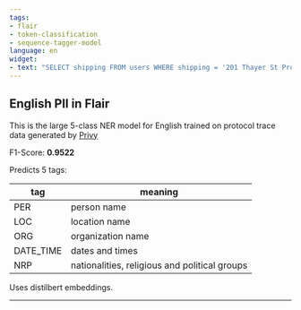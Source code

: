 ```yaml
---
tags:
- flair
- token-classification
- sequence-tagger-model
language: en
widget:
- text: "SELECT shipping FROM users WHERE shipping = '201 Thayer St Providence RI 02912'"
---
```


## English PII in Flair

This is the large 5-class NER model for English trained on protocol trace data generated by [Privy](https://github.com/pixie-io/pixie/tree/main/src/datagen/pii/privy/)

F1-Score: **0.9522**

Predicts 5 tags:

| **tag**                        | **meaning** |
|---------------------------------|-----------|
| PER         | person name | 
| LOC         | location name | 
| ORG         | organization name | 
| DATE_TIME   | dates and times | 
| NRP         | nationalities, religious and political groups | 

Uses distilbert embeddings.

---
